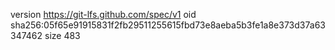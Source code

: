 version https://git-lfs.github.com/spec/v1
oid sha256:05f65e91915831f2fb29511255615fbd73e8aeba5b3fe1a8e373d37a63347462
size 483
